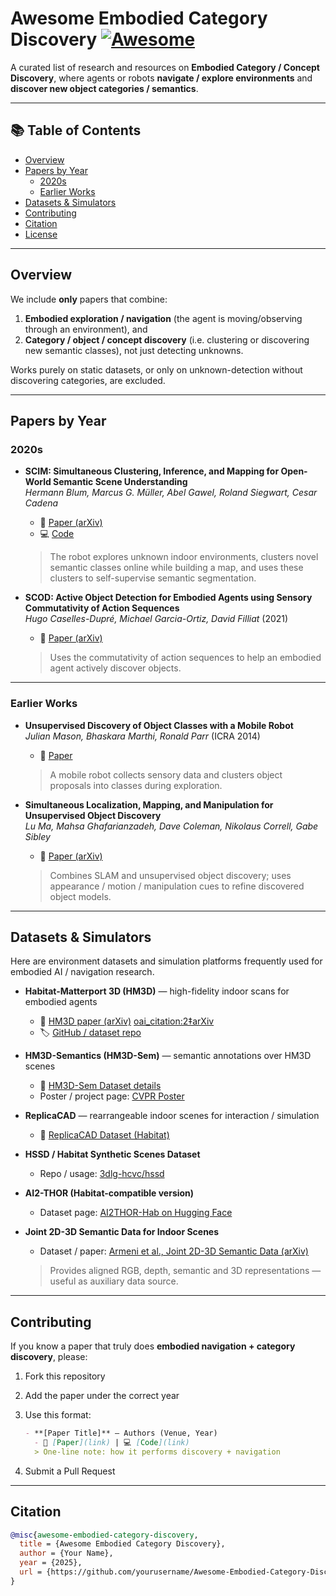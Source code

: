 <!-- # Awesome Embodied Category Discovery

A curated collection of recent works on **Embodied Category Discovery** and **Embodied Continual Learning** from top AI, ML, Computer Vision, and Robotics conferences.

## 📚 Table of Contents

- [Overview](#overview)
- [Conferences Covered](#conferences-covered)
- [Papers by Year](#papers-by-year)
- [Contributing](#contributing)
- [Citation](#citation)

## 🎯 Overview

This repository maintains a comprehensive collection of research papers related to:
- **Embodied Category Discovery**: Learning object categories through embodied interaction
- **Embodied Continual Learning**: Continuous learning in embodied AI systems
- **Robotic Perception**: Visual and multimodal perception for robots
- **Interactive Learning**: Learning through physical interaction and exploration

## 🏛️ Conferences Covered

- **NeurIPS** - Neural Information Processing Systems
- **ICML** - International Conference on Machine Learning
- **ICLR** - International Conference on Learning Representations
- **CVPR** - Computer Vision and Pattern Recognition
- **ICCV** - International Conference on Computer Vision
- **ECCV** - European Conference on Computer Vision
- **ICRA** - International Conference on Robotics and Automation
- **IROS** - Intelligent Robots and Systems
- **CoRL** - Conference on Robot Learning
- **RSS** - Robotics: Science and Systems
- **AAAI** - Association for the Advancement of Artificial Intelligence
- **IJCAI** - International Joint Conference on Artificial Intelligence

## 📖 Papers by Year

### 2025

#### arXiv 2025
- **""Body Discovery of Embodied AI""** - Zhe Sun, Pengfei Tian, Xiaozhu Hu, Xiaoyu Zhao, Huiying Li, Zhenliang Zhang1
  - 📄 [Paper](https://arxiv.org/pdf/2503.19941v1) | 💻 [Code](link-to-code) | 🔗 [Project Page](link-to-project)



### 2024

#### NeurIPS 2024
- **[Paper Title]** - Authors  
  - 📄 [Paper](link-to-paper) | 💻 [Code](link-to-code) | 🔗 [Project Page](link-to-project)

#### ICML 2024
- **[Paper Title]** - Authors  
  - 📄 [Paper](link-to-paper) | 💻 [Code](link-to-code) | 🔗 [Project Page](link-to-project)

#### CVPR 2024
- **[Paper Title]** - Authors  
  - 📄 [Paper](link-to-paper) | 💻 [Code](link-to-code) | 🔗 [Project Page](link-to-project)

#### ICRA 2024
- **[Paper Title]** - Authors  
  - 📄 [Paper](link-to-paper) | 💻 [Code](link-to-code) | 🔗 [Project Page](link-to-project)

### 2023

#### NeurIPS 2023
- **[Paper Title]** - Authors  
  - 📄 [Paper](link-to-paper) | 💻 [Code](link-to-code) | 🔗 [Project Page](link-to-project)

#### ICML 2023
- **[Paper Title]** - Authors  
  - 📄 [Paper](link-to-paper) | 💻 [Code](link-to-code) | 🔗 [Project Page](link-to-project)

#### CVPR 2023
- **[Paper Title]** - Authors  
  - 📄 [Paper](link-to-paper) | 💻 [Code](link-to-code) | 🔗 [Project Page](link-to-project)

#### ICRA 2023
- **[Paper Title]** - Authors  
  - 📄 [Paper](link-to-paper) | 💻 [Code](link-to-code) | 🔗 [Project Page](link-to-project)

### 2022

#### NeurIPS 2022
- **[Paper Title]** - Authors  
  - 📄 [Paper](link-to-paper) | 💻 [Code](link-to-code) | 🔗 [Project Page](link-to-project)

#### ICML 2022
- **[Paper Title]** - Authors  
  - 📄 [Paper](link-to-paper) | 💻 [Code](link-to-code) | 🔗 [Project Page](link-to-project)

#### CVPR 2022
- **[Paper Title]** - Authors  
  - 📄 [Paper](link-to-paper) | 💻 [Code](link-to-code) | 🔗 [Project Page](link-to-project)

#### ICRA 2022
- **[Paper Title]** - Authors  
  - 📄 [Paper](link-to-paper) | 💻 [Code](link-to-code) | 🔗 [Project Page](link-to-project)

### 2021

#### NeurIPS 2021
- **[Paper Title]** - Authors  
  - 📄 [Paper](link-to-paper) | 💻 [Code](link-to-code) | 🔗 [Project Page](link-to-project)

#### ICML 2021
- **[Paper Title]** - Authors  
  - 📄 [Paper](link-to-paper) | 💻 [Code](link-to-code) | 🔗 [Project Page](link-to-project)

#### CVPR 2021
- **[Paper Title]** - Authors  
  - 📄 [Paper](link-to-paper) | 💻 [Code](link-to-code) | 🔗 [Project Page](link-to-project)

#### ICRA 2021
- **[Paper Title]** - Authors  
  - 📄 [Paper](link-to-paper) | 💻 [Code](link-to-code) | 🔗 [Project Page](link-to-project)

### 2020

#### NeurIPS 2020
- **[Paper Title]** - Authors  
  - 📄 [Paper](link-to-paper) | 💻 [Code](link-to-code) | 🔗 [Project Page](link-to-project)

#### ICML 2020
- **[Paper Title]** - Authors  
  - 📄 [Paper](link-to-paper) | 💻 [Code](link-to-code) | 🔗 [Project Page](link-to-project)

#### CVPR 2020
- **[Paper Title]** - Authors  
  - 📄 [Paper](link-to-paper) | 💻 [Code](link-to-code) | 🔗 [Project Page](link-to-project)

#### ICRA 2020
- **[Paper Title]** - Authors  
  - 📄 [Paper](link-to-paper) | 💻 [Code](link-to-code) | 🔗 [Project Page](link-to-project)

## 🚀 Contributing

We welcome contributions! To add a new paper:

1. **Fork** this repository
2. **Add** the paper in the appropriate year and conference section
3. **Follow** the format: `**[Paper Title]** - Authors`
4. **Include** links to paper, code, and project page if available
5. **Submit** a pull request

### Paper Entry Format

```markdown
- **[Paper Title]** - Authors  
  - 📄 [Paper](link-to-paper) | 💻 [Code](link-to-code) | 🔗 [Project Page](link-to-project)
```

### Required Information

- **Paper Title**: Full title of the paper
- **Authors**: List of authors
- **Paper Link**: Direct link to the paper (arXiv, conference page, etc.)
- **Code Link**: Link to official implementation (GitHub, etc.) - optional
- **Project Page**: Link to project website/demo - optional

## 📝 Citation

If you find this repository useful, please cite:

```bibtex
@misc{awesome-embodied-category-discovery,
  title={Awesome Embodied Category Discovery},
  author={Your Name},
  year={2024},
  url={https://github.com/yourusername/Awesome-Embodied-Category-Discovery}
}
```

## 📄 License

This project is licensed under the MIT License - see the [LICENSE](LICENSE) file for details.

## 🤝 Acknowledgments

Thanks to all contributors and researchers in the embodied AI community for their valuable work.

---

**Note**: This is a living document. Papers are continuously added as new research emerges. Feel free to suggest papers or improvements! -->

# Awesome Embodied Category Discovery [![Awesome](https://awesome.re/badge.svg)](https://awesome.re)

A curated list of research and resources on **Embodied Category / Concept Discovery**, where agents or robots **navigate / explore environments** and **discover new object categories / semantics**.

---

## 📚 Table of Contents

- [Overview](#overview)  
- [Papers by Year](#papers-by-year)  
  - [2020s](#2020s)  
  - [Earlier Works](#earlier-works)  
- [Datasets & Simulators](#datasets--simulators)  
- [Contributing](#contributing)  
- [Citation](#citation)  
- [License](#license)

---

## Overview

We include **only** papers that combine:

1. **Embodied exploration / navigation** (the agent is moving/observing through an environment), and  
2. **Category / object / concept discovery** (i.e. clustering or discovering new semantic classes), not just detecting unknowns.

Works purely on static datasets, or only on unknown-detection without discovering categories, are excluded.

---

## Papers by Year

### 2020s

- **SCIM: Simultaneous Clustering, Inference, and Mapping for Open-World Semantic Scene Understanding**  
  *Hermann Blum, Marcus G. Müller, Abel Gawel, Roland Siegwart, Cesar Cadena*  
  - 📄 [Paper (arXiv)](https://arxiv.org/abs/2206.10670)  
  - 💻 [Code](https://github.com/hermannsblum/scim)  
  > The robot explores unknown indoor environments, clusters novel semantic classes online while building a map, and uses these clusters to self-supervise semantic segmentation.    

- **SCOD: Active Object Detection for Embodied Agents using Sensory Commutativity of Action Sequences**  
  *Hugo Caselles-Dupré, Michael Garcia-Ortiz, David Filliat* (2021)  
  - 📄 [Paper (arXiv)](https://arxiv.org/abs/2107.02069)  
  > Uses the commutativity of action sequences to help an embodied agent actively discover objects.   

---

### Earlier Works

- **Unsupervised Discovery of Object Classes with a Mobile Robot**  
  *Julian Mason, Bhaskara Marthi, Ronald Parr* (ICRA 2014)  
  - 📄 [Paper](https://users.cs.duke.edu/~parr/icra14_mmp.pdf)  
  > A mobile robot collects sensory data and clusters object proposals into classes during exploration.

- **Simultaneous Localization, Mapping, and Manipulation for Unsupervised Object Discovery**  
  *Lu Ma, Mahsa Ghafarianzadeh, Dave Coleman, Nikolaus Correll, Gabe Sibley*  
  - 📄 [Paper (arXiv)](https://arxiv.org/abs/1411.0802)  
  > Combines SLAM and unsupervised object discovery; uses appearance / motion / manipulation cues to refine discovered object models.

---

## Datasets & Simulators

Here are environment datasets and simulation platforms frequently used for embodied AI / navigation research.

- **Habitat-Matterport 3D (HM3D)** — high-fidelity indoor scans for embodied agents  
  - 📄 [HM3D paper (arXiv)](https://arxiv.org/abs/2109.08238)  [oai_citation:2‡arXiv](https://arxiv.org/abs/2109.08238?utm_source=chatgpt.com)  
  - 🏷️ [GitHub / dataset repo](https://github.com/facebookresearch/habitat-matterport3d-dataset)   

- **HM3D-Semantics (HM3D-Sem)** — semantic annotations over HM3D scenes  
  - 📄 [HM3D-Sem Dataset details](https://aihabitat.org/datasets/hm3d-semantics/)    
  - Poster / project page: [CVPR Poster](https://cvpr.thecvf.com/virtual/2023/poster/22424)  

- **ReplicaCAD** — rearrangeable indoor scenes for interaction / simulation  
  - 📄 [ReplicaCAD Dataset (Habitat)](https://aihabitat.org/datasets/replica_cad/)  

- **HSSD / Habitat Synthetic Scenes Dataset**  
  - Repo / usage: [3dlg-hcvc/hssd](https://github.com/3dlg-hcvc/hssd)  

- **AI2-THOR (Habitat-compatible version)**  
  - Dataset page: [AI2THOR-Hab on Hugging Face](https://huggingface.co/datasets/hssd/ai2thor-hab)  
- **Joint 2D-3D Semantic Data for Indoor Scenes**  
  - Dataset / paper: [Armeni et al., Joint 2D-3D Semantic Data (arXiv)](https://arxiv.org/abs/1702.01105)  
  > Provides aligned RGB, depth, semantic and 3D representations — useful as auxiliary data source.

---

## Contributing

If you know a paper that truly does **embodied navigation + category discovery**, please:

1. Fork this repository  
2. Add the paper under the correct year  
3. Use this format:

    ```markdown
    - **[Paper Title]** — Authors (Venue, Year)  
      - 📄 [Paper](link) | 💻 [Code](link)  
      > One-line note: how it performs discovery + navigation  
    ```

4. Submit a Pull Request

---

## Citation

```bibtex
@misc{awesome-embodied-category-discovery,
  title = {Awesome Embodied Category Discovery},
  author = {Your Name},
  year = {2025},
  url = {https://github.com/yourusername/Awesome-Embodied-Category-Discovery}
}